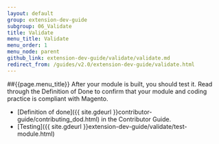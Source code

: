 ```yaml
---
layout: default
group: extension-dev-guide
subgroup: 06_Validate
title: Validate
menu_title: Validate
menu_order: 1
menu_node: parent
github_link: extension-dev-guide/validate/validate.md
redirect_from: /guides/v2.0/extension-dev-guide/validate.html
---
```


##{{page.menu_title}}
After your module is built, you should test it. Read through the Definition of Done to confirm that your module and coding practice is compliant with Magento.

* [Definition of done]({{ site.gdeurl }}contributor-guide/contributing_dod.html) in the Contributor Guide.
* [Testing]({{ site.gdeurl }}extension-dev-guide/validate/test-module.html)

